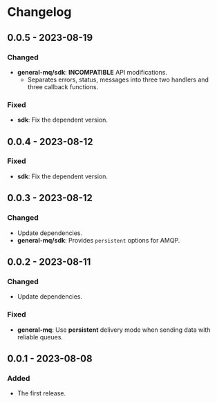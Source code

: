 # Changelog

## 0.0.5 - 2023-08-19

### Changed

- **general-mq/sdk**: **INCOMPATIBLE** API modifications.
    - Separates errors, status, messages into three two handlers and three callback functions.

### Fixed

- **sdk**: Fix the dependent version.

## 0.0.4 - 2023-08-12

### Fixed

- **sdk**: Fix the dependent version.

## 0.0.3 - 2023-08-12

### Changed

- Update dependencies.
- **general-mq/sdk**: Provides `persistent` options for AMQP.

## 0.0.2 - 2023-08-11

### Changed

- Update dependencies.

### Fixed

- **general-mq**: Use **persistent** delivery mode when sending data with reliable queues.

## 0.0.1 - 2023-08-08

### Added

- The first release.
